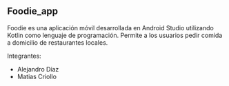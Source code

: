 ## Foodie_app

Foodie es una aplicación móvil desarrollada en Android Studio utilizando Kotlin como lenguaje de programación. Permite a los usuarios pedir comida a domicilio de restaurantes locales.

Integrantes:

* Alejandro Díaz
* Matias Criollo
